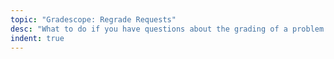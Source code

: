 ```yaml
---
topic: "Gradescope: Regrade Requests"
desc: "What to do if you have questions about the grading of a problem (e.g. you think there was a grading error)"
indent: true
---
```


